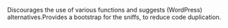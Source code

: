 Discourages the use of various functions and suggests (WordPress) alternatives.Provides a bootstrap for the sniffs, to reduce code duplication.
